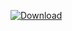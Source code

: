 [ ![Download](https://api.bintray.com/packages/oferh/maven/aaa/images/download.svg) ](https://bintray.com/oferh/maven/aaa/_latestVersion)
